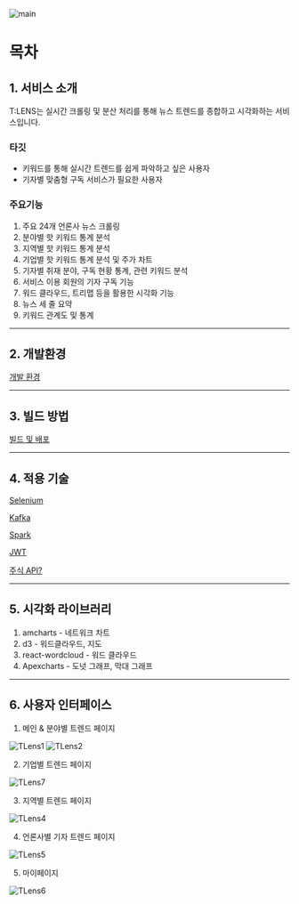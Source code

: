 ![main](/document/main.png)

# 목차

## 1. 서비스 소개

T:LENS는 실시간 크롤링 및 분산 처리를 통해 뉴스 트렌드를 종합하고 시각화하는 서비스입니다.

### 타깃

- 키워드를 통해 실시간 트렌드를 쉽게 파악하고 싶은 사용자
- 기자별 맞춤형 구독 서비스가 필요한 사용자

### 주요기능

1. 주요 24개 언론사 뉴스 크롤링
2. 분야별 핫 키워드 통계 분석
3. 지역별 핫 키워드 통계 분석
4. 기업별 핫 키워드 통계 분석 및 주가 차트 
5. 기자별 취재 분야, 구독 현황 통계, 관련 키워드 분석
6. 서비스 이용 회원의 기자 구독 기능
7. 워드 클라우드, 트리맵 등을 활용한 시각화 기능
8. 뉴스 세 줄 요약
9. 키워드 관계도 및 통계

---

## 2. 개발환경

[개발 환경](https://www.notion.so/c7b7e56731544403ad0fcc143c1956b9)

---

## 3. 빌드 방법

[빌드 및 배포](https://www.notion.so/f5c130d9c5774cdd963bbef848cc4732)



---

## 4. 적용 기술

[Selenium ](https://www.notion.so/Selenium-7a4b28671c7a46f3a94cfc31efee0478)

[Kafka](https://www.notion.so/Kafka-992ac477232848cc8d53ddaf2386dec5)

[Spark](https://www.notion.so/Spark-0f7af8a7d84d45df983629efe9debdd1)

[JWT](https://www.notion.so/JWT-f8710d656fc249cbb5cb82ad2238ff5c)

[주식 API?](https://www.notion.so/API-da660a65c74547ad8dbbffdffde13c62)

---

## 5. 시각화 라이브러리

1. amcharts - 네트워크 차트
2. d3 - 워드클라우드, 지도 
3. react-wordcloud - 워드 클라우드
4. Apexcharts - 도넛 그래프, 막대 그래프

---

## 6. 사용자 인터페이스

1. 메인 & 분야별 트렌드 페이지

![TLens1](/uploads/a7804168ab2ab90f4643b6ebadea360d/TLens1.gif)
![TLens2](/uploads/c962b3ceb4a733fd23ee3593fdb45ec6/TLens2.gif)

2. 기업별 트렌드 페이지

![TLens7](/uploads/62fe3354b095f0005cc81d8370f63f58/TLens7.gif)

3. 지역별 트렌드 페이지

![TLens4](/uploads/8e8ef7aaf67839d883dd4abe3b3baef5/TLens4.gif)

4. 언론사별 기자 트렌드 페이지

![TLens5](/uploads/373ac71669e87a8715c85b5262abdac3/TLens5.gif)

5. 마이페이지

![TLens6](/uploads/969dc519a860eb4129296560e124de73/TLens6.gif)
